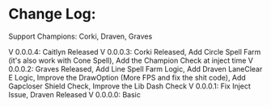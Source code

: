 ﻿# Change Log:

Support Champions: Corki, Draven, Graves

V 0.0.0.4: Caitlyn Released
V 0.0.0.3: Corki Released, Add Circle Spell Farm (it's also work with Cone Spell), Add the Champion Check at inject time
V 0.0.0.2: Graves Released, Add Line Spell Farm Logic, Add Draven LaneClear E Logic, Improve the DrawOption (More FPS and fix the shit code), Add Gapcloser Shield Check, Improve the Lib Dash Check
V 0.0.0.1: Fix Inject Issue, Draven Released
V 0.0.0.0: Basic